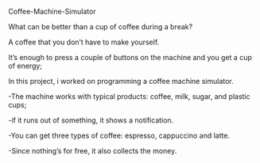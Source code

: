 Coffee-Machine-Simulator

What can be better than a cup of coffee during a break? 

A coffee that you don’t have to make yourself. 

It’s enough to press a couple of buttons on the machine and you get a cup of energy;

In this project, i worked  on programming a coffee machine simulator.

-The machine works with typical products: coffee, milk, sugar, and plastic cups; 

-if it runs out of something, it shows a notification. 

-You can get three types of coffee: espresso, cappuccino and latte. 

-Since nothing’s for free, it also collects the money.
